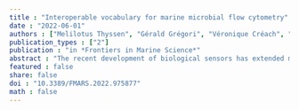 ```yaml
---
title : "Interoperable vocabulary for marine microbial flow cytometry"
date : "2022-06-01"
authors : ["Melilotus Thyssen", "Gérald Grégori", "Véronique Créach", "Soumaya Lahbib", "Mathilde Dugenne", "Hedy M. Aardema", "Luis Felipe Artigas", "Bangqin Huang", "Aude Barani", "Laureen Beaugeard", "Amel Bellaaj-Zouari", "Alfred Beran", "Raffaella Casotti", "Yol Del Amo", "a", "Michel Denis", "George B.J. Dubelaar", "Sonja Endres", "Lumi Haraguchi", "Bengt Karlson", "Christophe Lambert", "Arnaud Louchart", "Dominique Marie", "Gwenaëlle Moncoiffé", "David Pecqueur", "Francois Ribalet", "Machteld Rijkeboer", "Tina Silovic", "Ricardo Silva", "Sophie Marro", "Heidi M. Sosik", "Marc Sourisseau", "Glen Tarran", "Nicolas Van Oostende", "Li Zhao", "Shan Zheng"]
publication_types : ["2"]
publication : "in *Frontiers in Marine Science*"
abstract : "The recent development of biological sensors has extended marine plankton studies from conducting laboratory bench work to in vivo and real-time observations. Flow cytometry (FCM) has shed new light on marine microorganisms since the 1980s through its single-cell approach and robust detection of the smallest cells. FCM records valuable optical properties of light scattering and fluorescence from cells passing in a single file in front of a narrow-collimated light source, recording tens of thousands of cells within a few minutes. Depending on the instrument settings, the sampling strategy, and the automation level, it resolves the spatial and temporal distribution of microbial marine prokaryotes and eukaryotes. Cells are usually classified and grouped on cytograms by experts and are still lacking standards, reducing data sharing capacities. Therefore, the need to make FCM data sets FAIR (Findability, Accessibility, Interoperability, and Reusability of digital assets) is becoming critical. In this paper, we present a consensus vocabulary for the 13 most common marine microbial groups observed with FCM using blue and red-light excitation. The authors designed a common layout on two-dimensional log-transformed cytograms reinforced by a decision tree that facilitates the characterization of groups. The proposed vocabulary aims at standardising data analysis and definitions, to promote harmonisation and comparison of data between users and instruments. This represents a much-needed step towards FAIRification of flow cytometric data collected in various marine environments."
featured : false
share: false
doi : "10.3389/FMARS.2022.975877"
math : false
---
```


